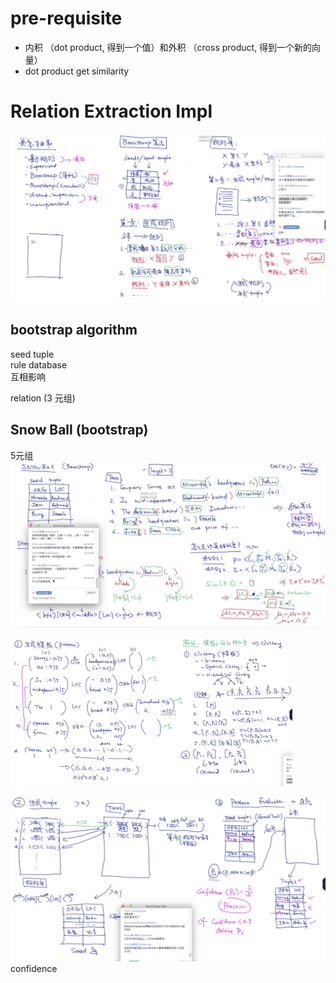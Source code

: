 # pre-requisite
* 内积 （dot product, 得到一个值）和外积 （cross product, 得到一个新的向量）
* dot product get similarity

# Relation Extraction Impl
![information extraction](./imgs/imgs_035/001.png)

## bootstrap algorithm
seed tuple    
rule database     
互相影响

relation (3 元组)

## Snow Ball (bootstrap)
5元组
![information extraction](./imgs/imgs_035/002.png)

![information extraction](./imgs/imgs_035/003.png)

![information extraction](./imgs/imgs_035/004.png)
confidence
